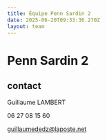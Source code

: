 ```yaml
---
title: Équipe Penn Sardin 2
date: 2025-06-20T09:33:36.270Z
layout: team
---
```


# Penn Sardin 2



## contact 

Guillaume LAMBERT

06 27 08 15 60

guillaumededz@laposte.net

